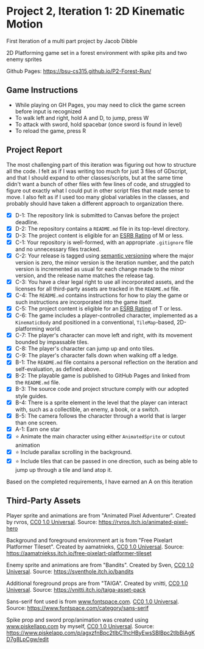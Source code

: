 # Project 2, Iteration 1: 2D Kinematic Motion
First Iteration of a multi part project by Jacob Dibble

2D Platforming game set in a forest environment with spike pits and two enemy sprites

Github Pages: https://bsu-cs315.github.io/P2-Forest-Run/

## Game Instructions
- While playing on GH Pages, you may need to click the game screen before input is recognized
- To walk left and right, hold A and D, to jump, press W
- To attack with sword, hold spacebar (once sword is found in level)
- To reload the game, press R

## Project Report
The most challenging part of this iteration was figuring out how to structure all the code. I felt as if I was writing too much for just 3 files of GDscript, and that I should expand to other classes/scripts, but at the same time didn't want a bunch of other files with few lines of code, and struggled to figure out exactly what I could put in other script files that made sense to move. I also felt as if I used too many global variables in the classes, and probably should have taken a different approach to organization there. 
- [X] D-1: The repository link is submitted to Canvas before the project deadline.
- [X] D-2: The repository contains a <code>README.md</code> file in its top-level directory.
- [X] D-3: The project content is eligible for an <a href="https://www.esrb.org/ratings-guide/">ESRB Rating</a> of M or less.
- [X] C-1: Your repository is well-formed, with an appropriate <code>.gitignore</code> file and no unnecessary files tracked.
- [X] C-2: Your release is tagged using <a href="https://semver.org/">semantic versioning</a> where the major version is zero, the minor version is the iteration number, and the patch version is incremented as usual for each change made to the minor version, and the release name matches the release tag.
- [X] C-3: You have a clear legal right to use all incorporated assets, and the licenses for all third-party assets are tracked in the <code>README.md</code> file.
- [X] C-4: The <code>README.md</code> contains instructions for how to play the game or such instructions are incorporated into the game itself.
- [X] C-5: The project content is eligible for an <a href="https://www.esrb.org/ratings-guide/">ESRB Rating</a> of T or less.
- [X] C-6: The game includes a player-controlled character, implemented as a <code>KinematicBody</code> and positioned in a conventional, <code>TileMap</code>-based, 2D-platforming world.
- [X] C-7: The player's character can move left and right, with its movement bounded by impassable tiles.
- [X] C-8: The player's character can jump up and onto tiles.
- [X] C-9: The player's character falls down when walking off a ledge.
- [X] B-1: The <code>README.md</code> file contains a personal reflection on the iteration and self-evaluation, as defined above.
- [X] B-2: The playable game is published to GitHub Pages and linked from the <code>README.md</code> file.
- [X] B-3: The source code and project structure comply with our adopted style guides.
- [X] B-4: There is a sprite element in the level that the player can interact with, such as a collectible, an enemy, a book, or a switch.
- [X] B-5: The camera follows the character through a world that is larger than one screen.
- [X] A-1: Earn one star
- [X] ⭐ Animate the main character using either <code>AnimatedSprite</code> or cutout animation
- [X] ⭐ Include parallax scrolling in the background.
- [X] ⭐ Include tiles that can be passed in one direction, such as being able to jump up through a tile and land atop it.

Based on the completed requirements, I have earned an A on this iteration

## Third-Party Assets

Player sprite and animations are from "Animated Pixel Adventurer". Created by rvros,
[CC0 1.0 Universal](http://creativecommons.org/publicdomain/zero/1.0/). Source: https://rvros.itch.io/animated-pixel-hero

Background and foreground environment art is from "Free Pixelart Platformer Tileset". Created by aamatnieks,
[CC0 1.0 Universal](http://creativecommons.org/publicdomain/zero/1.0/). Source: https://aamatniekss.itch.io/free-pixelart-platformer-tileset

Enemy sprite and animations are from "Bandits". Created by Sven,
[CC0 1.0 Universal](http://creativecommons.org/publicdomain/zero/1.0/). Source: https://sventhole.itch.io/bandits

Additional foreground props are from "TAIGA". Created by vnitti,
[CC0 1.0 Universal](http://creativecommons.org/publicdomain/zero/1.0/). Source: https://vnitti.itch.io/taiga-asset-pack

Sans-serif font used is from www.fontspace.com. 
[CC0 1.0 Universal](http://creativecommons.org/publicdomain/zero/1.0/). Source: https://www.fontspace.com/category/sans-serif

Spike prop and sword prop/animation was created using www.piskellapp.com by myself,
[CC0 1.0 Universal](http://creativecommons.org/publicdomain/zero/1.0/). Source: https://www.piskelapp.com/p/agxzfnBpc2tlbC1hcHByEwsSBlBpc2tlbBiAgKD7g8LpCgw/edit